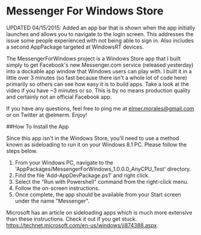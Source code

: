 Messenger For Windows Store
============================

UPDATED 04/15/2015: Added an app bar that is shown when the app initially launches and allows you to navigate to the login screen. This addresses the issue some people experienced with not being able to sign in. Also includes a second AppPackage targeted at WindowsRT devices.

The MessengerForWindows project is a Windows Store app that I built simply to get Facebook's new Messenger.com service (released yesterday) into a dockable app window that Windows users can play with. I built it in a little over 3 minutes (so fast because there isn't a whole lot of code here) primarily so others can see how easy it is to build apps. Take a look at the video if you have ~3 minutes or so. This is by no means production quality and certainly not an official Facebook app.

If you have any questions, feel free to ping me at elmer.morales@gmail.com or on Twitter at @elmerm. Enjoy!

##How To Install the App

Since this app isn't in the Windows Store, you'll need to use a method known as sideloading to run it on your Windows 8.1 PC. Please follow the steps below. 

1. From your Windows PC, navigate to the 'AppPackages/MessengerForWindows_1.0.0.0_AnyCPU_Test' directory.
2. Find the file 'Add-AppDevPackage.ps1' and right click.
3. Select the "Run with Powershell" command from the right-click menu.
4. Follow the on-screen instructions.
5. Once complete, the app should be available from your Start screen under the name "Messenger".

Microsoft has an article on sideloading apps which is much more extensive than these instructions. Check it out if you get stuck. https://technet.microsoft.com/en-us/windows/jj874388.aspx.
